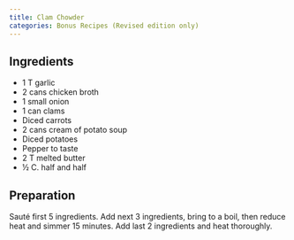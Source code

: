 ```yaml
---
title: Clam Chowder
categories: Bonus Recipes (Revised edition only)
---
```


## Ingredients

- 1 T garlic
- 2 cans chicken broth
- 1 small onion
- 1 can clams
- Diced carrots
- 2 cans cream of potato soup
- Diced potatoes
- Pepper to taste
- 2 T melted butter
- ½ C. half and half

## Preparation

Sauté first 5 ingredients.  Add next 3 ingredients, bring to a boil, then reduce heat and simmer 15 minutes.  Add last 2 ingredients and heat thoroughly.

